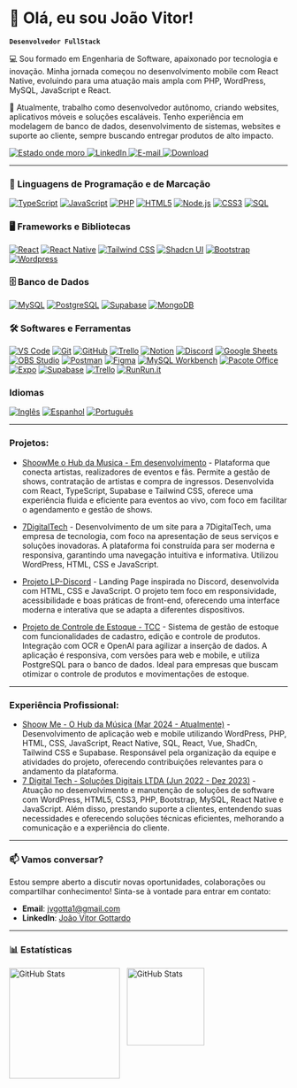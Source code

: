 # 👋 Olá, eu sou João Vitor!

**`Desenvolvedor FullStack`**

💻 Sou formado em Engenharia de Software, apaixonado por tecnologia e inovação. Minha jornada começou no desenvolvimento mobile com React Native, evoluindo para uma atuação mais ampla com PHP, WordPress, MySQL, JavaScript e React.

🚀 Atualmente, trabalho como desenvolvedor autônomo, criando websites, aplicativos móveis e soluções escaláveis. Tenho experiência em modelagem de banco de dados, desenvolvimento de sistemas, websites e suporte ao cliente, sempre buscando entregar produtos de alto impacto.

<p align="left">
    <a href="https://www.google.com.br/maps/place/Paran%C3%A1/@-24.6084586,-52.64064,8z/">
        <img 
            alt="Estado onde moro" 
            title="Estado onde moro" 
            src="https://custom-icon-badges.demolab.com/badge/Paraná-BR-darkgreen?style=for-the-badge&labelColor=488207&logo=location&logoColor=white"
        />
    </a>
      <a href="https://www.linkedin.com/in/joao-vitor-gottardo/">
        <img 
            alt="LinkedIn" 
            title="Meu LinkedIn" 
            src="https://custom-icon-badges.demolab.com/badge/linkedin-blue.svg?logo=linkedin&logoSource=feather&style=for-the-badge"
        />
    </a>
     <a href="mailto:jvgotta1@gmail.com">
        <img 
            alt="E-mail" 
            title="Me envie um e-mail" 
            src="https://custom-icon-badges.demolab.com/badge/Email-D14836?style=for-the-badge&logo=gmail&logoColor=white"
        />
    </a>
    <a href="https://drive.google.com/file/d/1Pg7PNNX1R_fSSRaa1h1JJuFSwkZztgWM/view?usp=sharing">
        <img 
            alt="Download" 
            title="Baixe meu currículo" 
            src="https://custom-icon-badges.demolab.com/badge/-currículo-F7DF1E?style=for-the-badge&logo=download&logoColor=black"
        />
    </a>
</p>


---

### 🚀 Linguagens de Programação e de Marcação

<p>
    <a href="#"><img alt="TypeScript" src="https://img.shields.io/badge/TypeScript-007ACC.svg?logo=typescript&logoColor=white"></a>
    <a href="#"><img alt="JavaScript" src="https://img.shields.io/badge/JavaScript-F7DF1E.svg?logo=javascript&logoColor=black"></a>
    <a href="#"><img alt="PHP" src="https://img.shields.io/badge/PHP-777BB4.svg?logo=php&logoColor=white"></a>
    <a href="#"><img alt="HTML5" src="https://img.shields.io/badge/HTML-E34F26.svg?logo=html5&logoColor=white"></a>
    <a href="#"><img alt="Node.js" src="https://img.shields.io/badge/Node.js-43853D.svg?logo=node.js&logoColor=white"></a>
    <a href="#"><img alt="CSS3" src="https://img.shields.io/badge/CSS-1572B6.svg?logo=css3&logoColor=white"></a>
    <a href="#"><img alt="SQL" src="https://custom-icon-badges.demolab.com/badge/SQL-025E8C.svg?logo=database&logoColor=white"></a>
</p>

### 🖥️ Frameworks e Bibliotecas

<p>
    <a href="#"><img alt="React" src="https://img.shields.io/badge/React-20232a.svg?logo=react&logoColor=%2361DAFB"></a>
    <a href="#"> <img alt="React Native" src="https://img.shields.io/badge/React%20Native-61DAFB.svg?logo=react&logoColor=black"></a>
    <a href="#"><img alt="Tailwind CSS" src="https://img.shields.io/badge/Tailwind_CSS-06B6D4.svg?logo=tailwind-css&logoColor=white"></a>
    <a href="#"><img alt="Shadcn UI" src="https://img.shields.io/badge/Shadcn_UI-000000.svg?logo=vercel&logoColor=white"></a>
    <a href="#"><img alt="Bootstrap" src="https://img.shields.io/badge/Bootstrap-7952B3.svg?logo=bootstrap&logoColor=white"></a>
    <a href="#"><img alt="Wordpress" src="https://img.shields.io/badge/Wordpress-21759B?logo=wordpress&logoColor=white"></a>
</p>


### 🗄️ Banco de Dados

<p>
    <a href="#"><img alt="MySQL" src="https://img.shields.io/badge/MySQL-4479A1.svg?logo=mysql&logoColor=white"></a>
    <a href="#"><img alt="PostgreSQL" src="https://img.shields.io/badge/PostgreSQL-336791.svg?logo=postgresql&logoColor=white"></a>
    <a href="#"><img alt="Supabase" src="https://img.shields.io/badge/Supabase-3ECF8E.svg?logo=supabase&logoColor=white"></a>
    <a href="#"><img alt="MongoDB" src ="https://img.shields.io/badge/MongoDB-4ea94b.svg?logo=mongodb&logoColor=white"></a> 
</p>

### 🛠️ Softwares e Ferramentas

<p>
    <a href="#"><img alt="VS Code" src="https://img.shields.io/badge/VS Code-007ACC.svg?logo=visual-studio-code&logoColor=white"></a>
    <a href="#"><img alt="Git" src="https://img.shields.io/badge/Git-F05032.svg?logo=git&logoColor=white"></a>
    <a href="#"><img alt="GitHub" src="https://img.shields.io/badge/GitHub-181717.svg?logo=github&logoColor=white"></a>
    <a href="#"><img alt="Trello" src="https://img.shields.io/badge/Trello-0079BF.svg?logo=trello&logoColor=white"></a>
    <a href="#"><img alt="Notion" src="https://img.shields.io/badge/Notion-010101.svg?logo=notion&logoColor=white"></a>
    <a href="#"><img alt="Discord" src="https://img.shields.io/badge/-Discord-5865F2.svg?logo=discord&logoColor=white"></a>
    <a href="#"><img alt="Google Sheets" src="https://img.shields.io/badge/Sheets-34A853.svg?logo=google%20sheets&logoColor=white"></a>
    <a href="#"><img alt="OBS Studio" src="https://img.shields.io/badge/-OBS-302E31?logo=obs-studio&logoColor=white"></a>
    <a href="#"><img alt="Postman" src="https://img.shields.io/badge/Postman-FF6C37?logo=postman&logoColor=white"></a>
    <a href="#"><img alt="Figma" src="https://img.shields.io/badge/Figma-000000.svg?logo=figma&logoColor=white"></a>
    <a href="#"><img alt="MySQL Workbench" src="https://img.shields.io/badge/MySQL%20Workbench-4479A1.svg?logo=mysql&logoColor=white"></a>
    <a href="#"><img alt="Pacote Office" src="https://img.shields.io/badge/Pacote%20Office-D83B01.svg?logo=microsoft-office&logoColor=white"></a>
    <a href="#"><img alt="Expo" src="https://img.shields.io/badge/Expo-1B1F23.svg?logo=expo&logoColor=white"></a>
    <a href="#"><img alt="Supabase" src="https://img.shields.io/badge/Supabase-3ECF8E.svg?logo=supabase&logoColor=white"></a>
    <a href="#"><img alt="Trello" src="https://img.shields.io/badge/Trello-0052CC.svg?logo=trello&logoColor=white"></a>
    <a href="#"><img alt="RunRun.it" src="https://img.shields.io/badge/RunRun.it-F05032.svg?logo=runrunit&logoColor=white"></a>
</p>


### Idiomas

<p>
    <a href="#"><img alt="Inglês" src="https://img.shields.io/badge/Ingl%C3%AAs-4B92DB.svg?logo=english&logoColor=white"></a>
    <a href="#"><img alt="Espanhol" src="https://img.shields.io/badge/Espanhol-F4B731.svg?logo=spanish&logoColor=white"></a>
    <a href="#"><img alt="Português" src="https://img.shields.io/badge/Portugu%C3%AAs-00A859.svg?logo=portuguese&logoColor=white"></a>
</p>

---
<!-- Adicionando detalhes de Projetos -->
### Projetos:

- [ShoowMe o Hub da Musica - Em desenvolvimento](https://shoowme.web.app/) - Plataforma que conecta artistas, realizadores de eventos e fãs. Permite a gestão de shows, contratação de artistas e compra de ingressos. Desenvolvida com React, TypeScript, Supabase e Tailwind CSS, oferece uma experiência fluida e eficiente para eventos ao vivo, com foco em facilitar o agendamento e gestão de shows.

- [7DigitalTech](https://7digitaltech.com.br/) - Desenvolvimento de um site para a 7DigitalTech, uma empresa de tecnologia, com foco na apresentação de seus serviços e soluções inovadoras. A plataforma foi construída para ser moderna e responsiva, garantindo uma navegação intuitiva e informativa. Utilizou WordPress, HTML, CSS e JavaScript.

- [Projeto LP-Discord](https://jvgottardo.github.io/LP-Discord/) - Landing Page inspirada no Discord, desenvolvida com HTML, CSS e JavaScript. O projeto tem foco em responsividade, acessibilidade e boas práticas de front-end, oferecendo uma interface moderna e interativa que se adapta a diferentes dispositivos.

- [Projeto de Controle de Estoque - TCC](https://github.com/allissonconsorte04/stocon-front-end) - Sistema de gestão de estoque com funcionalidades de cadastro, edição e controle de produtos. Integração com OCR e OpenAI para agilizar a inserção de dados. A aplicação é responsiva, com versões para web e mobile, e utiliza PostgreSQL para o banco de dados. Ideal para empresas que buscam otimizar o controle de produtos e movimentações de estoque.
---
<!-- Adicionando detalhes de Experiência Profissional -->
### Experiência Profissional:
- [Shoow Me - O Hub da Música (Mar 2024 - Atualmente)](https://shoowme.web.app/) -
Desenvolvimento de aplicação web e mobile utilizando WordPress, PHP, HTML, CSS, JavaScript, React Native, SQL, React, Vue, ShadCn, Tailwind CSS e Supabase. Responsável pela organização da equipe e atividades do projeto, oferecendo contribuições relevantes para o andamento da plataforma.
- [7 Digital Tech - Soluções Digitais LTDA (Jun 2022 - Dez 2023)](https://7digitaltech.com.br/) - Atuação no desenvolvimento e manutenção de soluções de software com WordPress, HTML5, CSS3, PHP, Bootstrap, MySQL, React Native e JavaScript. Além disso, prestando suporte a clientes, entendendo suas necessidades e oferecendo soluções técnicas eficientes, melhorando a comunicação e a experiência do cliente.
---

### 📫 Vamos conversar?

Estou sempre aberto a discutir novas oportunidades, colaborações ou compartilhar conhecimento! Sinta-se à vontade para entrar em contato:

- **Email**: [jvgotta1@gmail.com](mailto:jvgotta1@gmail.com)
- **LinkedIn**: [João Vitor Gottardo](https://www.linkedin.com/in/joao-vitor-gottardo/)
---

### 📊 Estatísticas

<p>
  <img 
    align="left" 
    alt="GitHub Stats" 
    height="200" 
    style="padding-right: 10px;" 
    src="https://github-readme-stats.vercel.app/api?username=jvgottardo&show_icons=true&theme=tokyonight&include_all_commits=true&locale=pt-br" 
  />

<img 
      align="left" 
      alt="GitHub Stats" 
      height="140" 
      src="https://github-readme-stats.vercel.app/api/top-langs/?username=jvgottardo&theme=tokyonight&layout=compact&custom_title=Tecnologias&langs_count=9" 
  />
</p>
